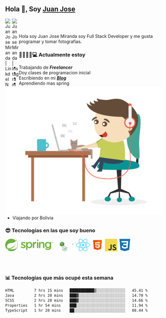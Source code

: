 ## Hola 👋, Soy [Juan Jose](http://juanjoses.me)

<a href="https://www.linkedin.com/in/juanjosemirandam/">
  <img align="left" alt="Juan Jose Miranda | LinkdeIN" width="22px" src="https://cdn.jsdelivr.net/npm/simple-icons@v3/icons/linkedin.svg" />
</a>

<a href="https://www.instagram.com/juan.jose.miranda/">
  <img align="left" alt="Juan Jose Miranda | Instagram" width="22px" src="https://cdn.jsdelivr.net/npm/simple-icons@v3/icons/instagram.svg" />
</a>

<br /> <br />

Hola soy Juan Jose Miranda soy Full Stack Developer y me gusta programar y tomar fotografias.

<img align="right" alt="GIF" src="./images/gif-juanjose.gif" width="500" max-height="320" />

### 👨‍💻🕵‍♀💻 Actualmente estoy

- Trabajando de ***Freelancer***
- Doy clases de programacion inicial
- Escribiendo en mi ***[Blog](http://juanjoses.me)***
- Aprendiendo mas spring
- Viajando por Bolivia 

### 😎 Tecnologías en las que soy bueno

<code><img alt="Spring" height="40px" src="./images/spring-icon.svg"/></code>
<code><img alt="NodeJS" height="40px" src="./images/nodejs-icon.svg" /></code>
<code><img alt="ReactJS" height="40px" src="./images/react-icon.svg" /></code>
<code><img alt="HTML5" height="40px" src="./images/html-icon.png" /></code>
<code><img alt="JavaScript" height="40px" src="./images/js-icon.png"  /></code>
<code><img alt="CSS3" height="40px" src="./images/css-icon.png" /></code>

<br/><br/>

### 📊 Tecnologías que más ocupé esta semana

<!--START_SECTION:waka-->
```text
HTML         7 hrs 15 mins   ███████████▒░░░░░░░░░░░░░   45.41 % 
Java         2 hrs 20 mins   ███▓░░░░░░░░░░░░░░░░░░░░░   14.70 % 
SCSS         2 hrs 20 mins   ███▓░░░░░░░░░░░░░░░░░░░░░   14.66 % 
Properties   1 hr 54 mins    ███░░░░░░░░░░░░░░░░░░░░░░   11.94 % 
TypeScript   1 hr 20 mins    ██░░░░░░░░░░░░░░░░░░░░░░░   08.44 % 
```
<!--END_SECTION:waka-->

<!-- ### 📌🤓 Últimos artículos en mi blog -->
